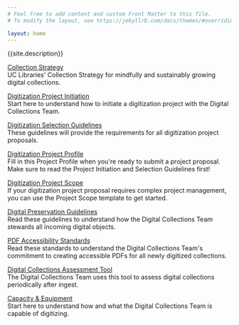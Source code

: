 ```yaml
---
# Feel free to add content and custom Front Matter to this file.
# To modify the layout, see https://jekyllrb.com/docs/themes/#overriding-theme-defaults

layout: home
---
```

{{site.description}}

[Collection Strategy](/collection-strategy.md)  
UC Libraries' Collection Strategy for mindfully and sustainably
growing digital collections.

[Digitization Project Initiation](/digitization-project-initiation.md)  
Start here to understand how to initiate a digitization project with
the Digital Collections Team.

[Digitization Selection Guidelines](/digitization-selection-guidelines.md)  
These guidelines will provide the requirements for all digitization
project proposals.

[Digitization Project Profile](/digitization-project-profile-for-selection.md)  
Fill in this Project Profile when you're ready to submit a project proposal.
Make sure to read the Project Initiation and Selection Guidelines first!

[Digitization Project Scope](/digitization-project-scope-template.md)  
If your digitization project proposal requires complex project management,
you can use the Project Scope template to get started.

[Digital Preservation Guidelines](/digital-preservation-guidelines.md)  
Read these guidelines to understand how the Digital Collections Team stewards all
incoming digital objects.

[PDF Accessibility Standards](/pdf-accessibility-standards.md)  
Read these standards to understand the Digital Collections Team's commitment to
creating accessible PDFs for all newly digitized collections.

[Digital Collections Assessment Tool](/assessment-tool.md)  
The Digital Collections Team uses this tool to assess digital collections
periodically after ingest.

[Capacity & Equipment](/capacity-equipment.md)  
Start here to understand how and what the Digital Collections Team is capable
of digitizing.
